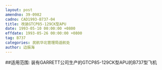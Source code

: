 ```yaml
---
layout: post
amendno: 39-0982
cadno: CAD1993-B737-04
title: 改装GTCP85-129CK型APU
date: 1993-05-10 00:00:00 +0800
effdate: 1993-05-26 00:00:00 +0800
tag: B737
categories: 民航华北管理局适航处
author: 边振海
---
```


##适用范围:
装有GARRETT公司生产的GTCP85-129CK型APU的B737型飞机


